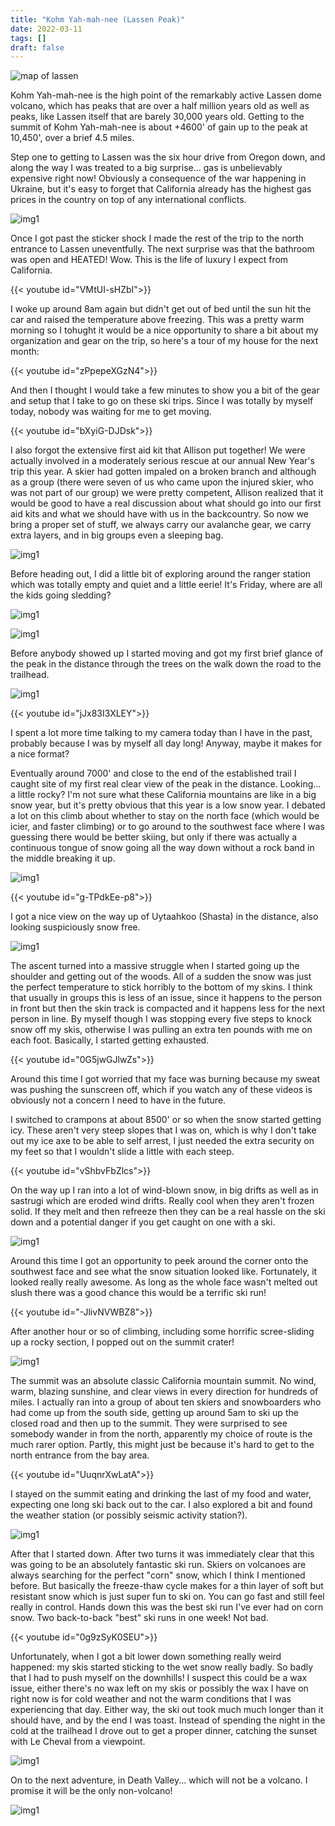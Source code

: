 ```yaml
---
title: "Kohm Yah-mah-nee (Lassen Peak)"
date: 2022-03-11
tags: []
draft: false
---
```


![map of lassen](/static/maps/lassen.png)

Kohm Yah-mah-nee is the high point of the remarkably active Lassen dome volcano, which has peaks that are over a half million years old as well as peaks, like Lassen itself that are barely 30,000 years old. Getting to the summit of Kohm Yah-mah-nee is about +4600' of gain up to the peak at 10,450', over a brief 4.5 miles. 

Step one to getting to Lassen was the six hour drive from Oregon down, and along the way I was treated to a big surprise... gas is unbelievably expensive right now! Obviously a consequence of the war happening in Ukraine, but it's easy to forget that California already has the highest gas prices in the country on top of any international conflicts.

![img1](/static/lassen/IMG_0186.png)

Once I got past the sticker shock I made the rest of the trip to the north entrance to Lassen uneventfully. The next surprise was that the bathroom was open and HEATED! Wow. This is the life of luxury I expect from California.

{{< youtube id="VMtUI-sHZbI">}}<space>

I woke up around 8am again but didn't get out of bed until the sun hit the car and raised the temperature above freezing. This was a pretty warm morning so I tohught it would be a nice opportunity to share a bit about my organization and gear on the trip, so here's a tour of my house for the next month:

{{< youtube id="zPpepeXGzN4">}}<space>

And then I thought I would take a few minutes to show you a bit of the gear and setup that I take to go on these ski trips. Since I was totally by myself today, nobody was waiting for me to get moving. 

{{< youtube id="bXyiG-DJDsk">}}<space>

I also forgot the extensive first aid kit that Allison put together! We were actually involved in a moderately serious rescue at our annual New Year's trip this year. A skier had gotten impaled on a broken branch and although as a group (there were seven of us who came upon the injured skier, who was not part of our group) we were pretty competent, Allison realized that it would be good to have a real discussion about what should go into our first aid kits and what we should have with us in the backcountry. So now we bring a proper set of stuff, we always carry our avalanche gear, we carry extra layers, and in big groups even a sleeping bag. 

![img1](/static/lassen/IMG_0197.png)

Before heading out, I did a little bit of exploring around the ranger station which was totally empty and quiet and a little eerie! It's Friday, where are all the kids going sledding? 

![img1](/static/lassen/IMG_0188.png)

![img1](/static/lassen/IMG_0191.png)

Before anybody showed up I started moving and got my first brief glance of the peak in the distance through the trees on the walk down the road to the trailhead. 

![img1](/static/lassen/IMG_0198.png)

{{< youtube id="jJx83I3XLEY">}}<space>

I spent a lot more time talking to my camera today than I have in the past, probably because I was by myself all day long! Anyway, maybe it makes for a nice format? 

Eventually around 7000' and close to the end of the established trail I caught site of my first real clear view of the peak in the distance. Looking... a little rocky? I'm not sure what these California mountains are like in a big snow year, but it's pretty obvious that this year is a low snow year. I debated a lot on this climb about whether to stay on the north face (which would be icier, and faster climbing) or to go around to the southwest face where I was guessing there would be better skiing, but only if there was actually a continuous tongue of snow going all the way down without a rock band in the middle breaking it up. 

![img1](/static/lassen/IMG_0204.png)

{{< youtube id="g-TPdkEe-p8">}}<space>

I got a nice view on the way up of Uytaahkoo (Shasta) in the distance, also looking suspiciously snow free. 

![img1](/static/lassen/IMG_0206.png)

The ascent turned into a massive struggle when I started going up the shoulder and getting out of the woods. All of a sudden the snow was just the perfect temperature to stick horribly to the bottom of my skins. I think that usually in groups this is less of an issue, since it happens to the person in front but then the skin track is compacted and it happens less for the next person in line. By myself though I was stopping every five steps to knock snow off my skis, otherwise I was pulling an extra ten pounds with me on each foot. Basically, I started getting exhausted.

{{< youtube id="0G5jwGJlwZs">}}<space>
 
Around this time I got worried that my face was burning because my sweat was pushing the sunscreen off, which if you watch any of these videos is obviously not a concern I need to have in the future.

I switched to crampons at about 8500' or so when the snow started getting icy. These aren't very steep slopes that I was on, which is why I don't take out my ice axe to be able to self arrest, I just needed the extra security on my feet so that I wouldn't slide a little with each steep. 

{{< youtube id="vShbvFbZlcs">}}<space>

On the way up I ran into a lot of wind-blown snow, in big drifts as well as in sastrugi which are eroded wind drifts. Really cool when they aren't frozen solid. If they melt and then refreeze then they can be a real hassle on the ski down and a potential danger if you get caught on one with a ski. 

![img1](/static/lassen/IMG_0213.png)

Around this time I got an opportunity to peek around the corner onto the southwest face and see what the snow situation looked like. Fortunately, it looked really really awesome. As long as the whole face wasn't melted out slush there was a good chance this would be a terrific ski run!

{{< youtube id="-JlivNVWBZ8">}}<space>

After another hour or so of climbing, including some horrific scree-sliding up a rocky section, I popped out on the summit crater!

![img1](/static/lassen/IMG_0216.png)

The summit was an absolute classic California mountain summit. No wind, warm, blazing sunshine, and clear views in every direction for hundreds of miles. I actually ran into a group of about ten skiers and snowboarders who had come up from the south side, getting up around 5am to ski up the closed road and then up to the summit. They were surprised to see somebody wander in from the north, apparently my choice of route is the much rarer option. Partly, this might just be because it's hard to get to the north entrance from the bay area. 

{{< youtube id="UuqnrXwLatA">}}<space>

I stayed on the summit eating and drinking the last of my food and water, expecting one long ski back out to the car. I also explored a bit and found the weather station (or possibly seismic activity station?). 

![img1](/static/lassen/IMG_0219.png)

After that I started down. After two turns it was immediately clear that this was going to be an absolutely fantastic ski run. Skiers on volcanoes are always searching for the perfect "corn" snow, which I think I mentioned before. But basically the freeze-thaw cycle makes for a thin layer of soft but resistant snow which is just super fun to ski on. You can go fast and still feel really in control. Hands down this was the best ski run I've ever had on corn snow. Two back-to-back "best" ski runs in one week! Not bad. 

{{< youtube id="0g9zSyK0SEU">}}<space>
 
Unfortunately, when I got a bit lower down something really weird happened: my skis started sticking to the wet snow really badly. So badly that I had to push myself on the downhills! I suspect this could be a wax issue, either there's no wax left on my skis or possibly the wax I have on right now is for cold weather and not the warm conditions that I was experiencing that day. Either way, the ski out took much much longer than it should have, and by the end I was toast. Instead of spending the night in the cold at the trailhead I drove out to get a proper dinner, catching the sunset with Le Cheval from a viewpoint. 

![img1](/static/lassen/IMG_0223.png)

On to the next adventure, in Death Valley... which will not be a volcano. I promise it will be the only non-volcano!

![img1](/static/lassen/IMG_0225.png)